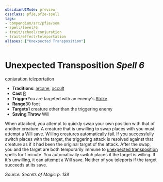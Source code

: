 ```yaml
---
obsidianUIMode: preview
cssclass: pf2e,pf2e-spell
tags:
- compendium/src/pf2e/som
- spell/level/6
- trait/school/conjuration
- trait/effect/teleportation
aliases: ["Unexpected Transposition"]
---
```

# Unexpected Transposition *Spell 6*   
[conjuration](conjuration.md)  [teleportation](teleportation.md)  

- **Traditions**: [arcane](arcane.md), [occult](occult.md)
- **Cast** [R](chapter-9-playing-the-game.md#Actions "Reaction") 
- **Trigger**You are targeted with an enemy's [Strike](strike.md).
- **Range**30 foot
- **Targets**1 creature other than the triggering enemy
- **Saving Throw** Will

When attacked, you attempt to quickly swap your own position with that of another creature. A creature that is unwilling to swap places with you must attempt a Will save. Willing creatures automatically fail. If you successfully switch places with the target, the triggering attack is resolved against that creature as if it had been the original target of the attack. After the swap, you and the target are both temporarily immune to [unexpected transposition](../../../..//TTRPGShare-Pathfinder-2E-Vault/compendium/spells/unexpected-transposition-som.md) spells for 1 minute. You automatically switch places if the target is willing. If it's unwilling, it can attempt a Will save. Neither of you teleports if the target succeeds at its save.

*Source: Secrets of Magic p. 138*